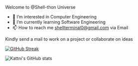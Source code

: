 Welcome to @Shell-thon Universe
- 👀 I’m interested in Computer Engineering
- 🌱 I’m currently learning Software Engineering
- 📫 How to reach me shellterminal0@gmail.com via Email

Kindly send a mail to work on a project or collaborate on ideas



[![GitHub Streak](https://streak-stats.demolab.com?user=Shell-thon&theme=android-dark&date_format=M%20j%5B%2C%20Y%5D)](https://git.io/streak-stats)

![Kattni's GitHub stats](https://github-readme-stats.vercel.app/api?username=Shell-thon&theme=tokyonight&show_icons=true)


<!---
Shell-thon/Shell-thon is a ✨ special ✨ repository because its `README.md` (this file) appears on your GitHub profile.
You can click the Preview link to take a look at your changes.
--->

